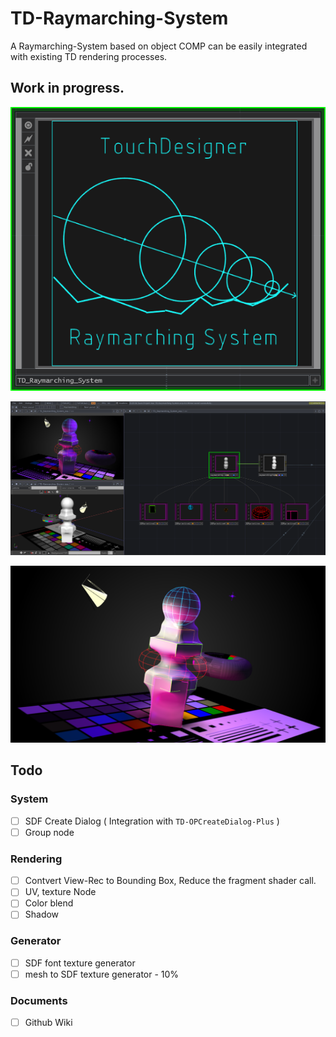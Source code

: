 # TD-Raymarching-System

A Raymarching-System based on object COMP can be easily integrated with existing TD rendering processes.
## Work in progress.

![icon](docs/img/comp.png)



![system](docs/img/useagePW.png)

![render](docs/img/renderPW.png)

## Todo
### System
- [ ] SDF Create Dialog ( Integration with `TD-OPCreateDialog-Plus` )
- [ ] Group node
###  Rendering
- [ ] Contvert View-Rec to Bounding Box, Reduce the fragment shader call.
- [ ] UV, texture Node
- [ ] Color blend
- [ ] Shadow
### Generator
- [ ] SDF font texture generator
- [ ] mesh to SDF texture generator - 10%
### Documents
- [ ] Github Wiki